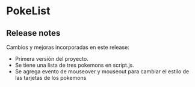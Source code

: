 # PokeList

## Release notes
Cambios y mejoras incorporadas en este release:
- Primera versión del proyecto.
- Se tiene una lista de tres pokemons en script.js.
- Se agrega evento de mouseover y mouseout para cambiar el estilo de las tarjetas de los pokemons
